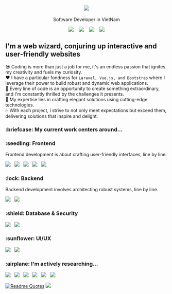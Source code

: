 <h1 align="center">
    <img src="https://readme-typing-svg.herokuapp.com/?font=Poppins&size=40&color=FFFFFF&center=true&vCenter=true&width=500&height=70&duration=4000&lines=Hi+There!+👋;+I'm+Nguyen+Tan+Duy!;" />
</h1>


<p align="center">Software Developer in VietNam</p>

<p align="center">
  <a href="https://www.facebook.com/ntanduy03"><img src="https://img.shields.io/badge/Facebook-%231877F2.svg?style=for-the-badge&logo=Facebook&logoColor=white"></a>&nbsp;&nbsp;&nbsp;
  <a href="https://www.instagram.com/cuxe2612"><img src="https://img.shields.io/badge/Instagram-%23E4405F.svg?style=for-the-badge&logo=Instagram&logoColor=white"></a>&nbsp;&nbsp;&nbsp;
  <a href="https://twitter.com/ng_tanduy"><img src="https://img.shields.io/badge/X-%23000000.svg?style=for-the-badge&logo=X&logoColor=white"></a>&nbsp;&nbsp;&nbsp;
  <a href="https://www.linkedin.com/in/nguyen-tan-duy-a049a92a6/"><img src="https://img.shields.io/badge/linkedin-%230077B5.svg?style=for-the-badge&logo=linkedin&logoColor=white"></a>
</p>

## I'm a web wizard, conjuring up interactive and user-friendly websites
:sunglasses: Coding is more than just a job for me, it's an endless passion that ignites my creativity and fuels my curiosity. </br>
:heart:  I have a particular fondness for `Laravel, Vue.js, and Bootstrap` where I leverage their power to build robust and dynamic web applications. </br>
:muscle: Every line of code is an opportunity to create something extraordinary, and I'm constantly thrilled by the challenges it presents. </br>
:dash: My expertise lies in crafting elegant solutions using cutting-edge technologies. </br>
:sweat_drops: With each project, I strive to not only meet expectations but exceed them, delivering solutions that inspire and delight.

<h3>:briefcase: My current work centers around...</h3>

<h3>:seedling: Frontend</h3> 

<p>Frontend development is about crafting user-friendly interfaces, line by line.</p>

<p>
  <img src="https://img.shields.io/badge/tailwindcss-%2338B2AC.svg?style=for-the-badge&logo=tailwind-css&logoColor=white">&nbsp;&nbsp;
  <img src="https://img.shields.io/badge/bootstrap-%238511FA.svg?style=for-the-badge&logo=bootstrap&logoColor=white">&nbsp;&nbsp;
  <img src="https://img.shields.io/badge/vuejs-%2335495e.svg?style=for-the-badge&logo=vuedotjs&logoColor=%234FC08D">&nbsp;&nbsp;
  <img src="https://img.shields.io/badge/javascript-%23323330.svg?style=for-the-badge&logo=javascript&logoColor=%23F7DF1E">&nbsp;&nbsp;
  <img src="https://img.shields.io/badge/jquery-%230769AD.svg?style=for-the-badge&logo=jquery&logoColor=white">&nbsp;&nbsp;
</p>
<h3>:lock: Backend</h3>

<p>Backend development involves architecting robust systems, line by line.
</p>

<p>
  <img src="https://img.shields.io/badge/php-%23777BB4.svg?style=for-the-badge&logo=php&logoColor=white">&nbsp;&nbsp;
  <img src="https://img.shields.io/badge/laravel-%23FF2D20.svg?style=for-the-badge&logo=laravel&logoColor=white">&nbsp;&nbsp;
</p>
<h3>:shield: Database & Security</h3>
<p>
  <img src="https://img.shields.io/badge/mysql-4479A1.svg?style=for-the-badge&logo=mysql&logoColor=white">&nbsp;&nbsp;
  <img src="https://img.shields.io/badge/Cloudflare-F38020?style=for-the-badge&logo=Cloudflare&logoColor=white">&nbsp;&nbsp;
</p>
<h3>:sunflower: UI/UX</h3>
<p>
  <img src="https://img.shields.io/badge/figma-%23F24E1E.svg?style=for-the-badge&logo=figma&logoColor=white">&nbsp;&nbsp;
  <img src="https://img.shields.io/badge/adobe%20photoshop-%2331A8FF.svg?style=for-the-badge&logo=adobe%20photoshop&logoColor=white">&nbsp;&nbsp;
</p>
<h3>:airplane: I'm actively researching...</h3>
<p>
  <img src="https://img.shields.io/badge/node.js-6DA55F?style=for-the-badge&logo=node.js&logoColor=white">&nbsp;&nbsp;
  <img src="https://img.shields.io/badge/java-%23ED8B00.svg?style=for-the-badge&logo=openjdk&logoColor=white">&nbsp;&nbsp;
  <img src="https://img.shields.io/badge/AWS-%23FF9900.svg?style=for-the-badge&logo=amazon-aws&logoColor=white">&nbsp;&nbsp;
  <img src="https://img.shields.io/badge/firebase-a08021?style=for-the-badge&logo=firebase&logoColor=ffcd34">&nbsp;&nbsp;
  <img src="https://img.shields.io/badge/docker-%230db7ed.svg?style=for-the-badge&logo=docker&logoColor=white">&nbsp;&nbsp;
  <img src="https://img.shields.io/badge/Linux-FCC624?style=for-the-badge&logo=linux&logoColor=black">&nbsp;&nbsp;
</p>
    
[![Readme Quotes](https://quotes-github-readme.vercel.app/api?type=horizontal&theme=dark&border=false)](https://github.com/TanDuy03/github-readme-quotes)
![](https://komarev.com/ghpvc/?username=TanDuy03&label=Visitors+Count&color=brightgreen)

